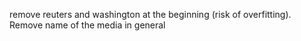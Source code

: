 remove reuters and washington at the beginning (risk of overfitting). Remove name of the media in general